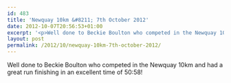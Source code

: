 ```yaml
---
id: 483
title: 'Newquay 10km &#8211; 7th October 2012'
date: 2012-10-07T20:56:53+01:00
excerpt: '<p>Well done to Beckie Boulton who competed in the Newquay 10km and had a great run finishing in an excellent time of 50:58!</p>'
layout: post
permalink: /2012/10/newquay-10km-7th-october-2012/
---
```

</p> 

Well done to Beckie Boulton who competed in the Newquay 10km and had a great run finishing in an excellent time of 50:58!